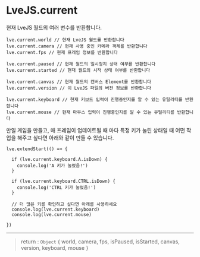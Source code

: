 # LveJS.current

현재 LveJS 월드의 여러 변수를 반환합니다.

```
lve.current.world // 현재 LveJS 월드를 반환합니다
lve.current.camera // 현재 사용 중인 카메라 객체를 반환합니다
lve.current.fps // 현재 프레임 정보를 반환합니다

lve.current.paused // 현재 월드의 일시정지 상태 여부를 반환합니다
lve.current.started // 현재 월드의 시작 상태 여부를 반환합니다

lve.current.canvas // 현재 월드의 캔버스 Element를 반환합니다
lve.current.version // 이 LveJS 파일의 버전 정보를 반환합니다

lve.current.keyboard // 현재 키보드 입력이 진행중인지를 알 수 있는 유틸리티를 반환합니다
lve.current.mouse // 현재 마우스 입력이 진행중인지를 알 수 있는 유틸리티를 반환합니다
```

만일 게임을 만들고, 매 프레임이 업데이트될 때 마다 특정 키가 눌린 상태일 때 어떤 작업을 해주고 싶다면 아래와 같이 만들 수 있습니다.

```
lve.extendStart(() => {

  if (lve.current.keyboard.A.isDown) {
    console.log('A 키가 눌렸음!')
  }

  if (lve.current.keyboard.CTRL.isDown) {
    console.log('CTRL 키가 눌렸음!')
  }

  // 더 많은 키를 확인하고 싶다면 아래를 사용하세요
  console.log(lve.current.keyboard)
  console.log(lve.current.mouse)

})
```

---

> return : `Object` { world, camera, fps, isPaused, isStarted, canvas, version, keyboard, mouse  }